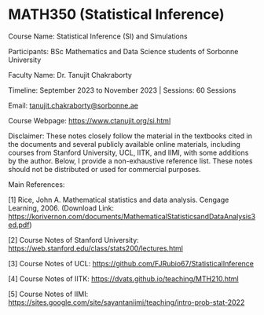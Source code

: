 # MATH350 (Statistical Inference)

Course Name: Statistical Inference (SI) and Simulations

Participants: BSc Mathematics and Data Science students of Sorbonne University 

Faculty Name: Dr. Tanujit Chakraborty 

Timeline: September 2023 to November 2023  |  Sessions: 60 Sessions 

Email: tanujit.chakraborty@sorbonne.ae 

Course Webpage: https://www.ctanujit.org/si.html

Disclaimer: These notes closely follow the material in the textbooks cited in the documents and several publicly available online materials, including courses from Stanford University, UCL, IITK, and IIMI, with some additions by the author. Below, I provide a non-exhaustive reference list. These notes should not be distributed or used for commercial purposes.

Main References:

[1] Rice, John A. Mathematical statistics and data analysis. Cengage Learning, 2006. (Download Link: https://korivernon.com/documents/MathematicalStatisticsandDataAnalysis3ed.pdf)

[2] Course Notes of Stanford University: https://web.stanford.edu/class/stats200/lectures.html

[3] Course Notes of UCL: https://github.com/FJRubio67/StatisticalInference

[4] Course Notes of IITK: https://dvats.github.io/teaching/MTH210.html

[5] Course Notes of IIMI: https://sites.google.com/site/sayantaniimi/teaching/intro-prob-stat-2022
